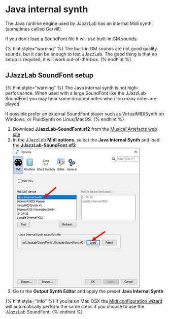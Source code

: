# Java internal synth

The Java runtime engine used by JJazzLab has an internal Midi synth \(sometimes callled Gervill\).

If you don't load a SoundFont file it will use built-in GM sounds.

{% hint style="warning" %}
The built-in GM sounds are not good quality sounds, but it can be enough to test JJazzLab. The good thing is that no setup is required, it will work out-of-the-box.
{% endhint %}

## JJazzLab SoundFont setup <a id="setup-instructions"></a>

{% hint style="warning" %}
The Java internal synth is not high-performance. When used with a large SoundFont like the JJazzLab SoundFont you may hear some dropped notes when too many notes are played. 

If possible prefer an external SoundFont player such as VirtualMIDISynth on Windows, or FluidSynth on Linux/MacOS.
{% endhint %}

1. Download **JJazzLab-SoundFont.sf2** from the [Musical Artefacts web site](https://musical-artifacts.com/artifacts/1036)  
2. In the JJazzLab **Midi options**, select the **Java Internal Synth** and load the **JJazzLab-SoundFont.sf2**  ![](../../.gitbook/assets/loadsoundfont-javasynth.png)    
3. Go to the **Output Synth Editor** and apply the preset **Java Internal Synth**  

{% hint style="info" %}
If you’re on Mac OSX the [Midi configuration wizard](../midi-configuration.md#midi-configuration-wizard) will automatically perform the same steps if you choose to use the JJazzLab SoundFont.
{% endhint %}

